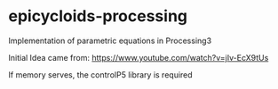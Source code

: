 # epicycloids-processing
Implementation of parametric equations in Processing3

Initial Idea came from: https://www.youtube.com/watch?v=jIv-EcX9tUs

If memory serves, the controlP5 library is required


